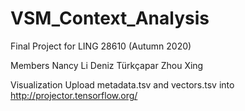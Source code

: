 # VSM_Context_Analysis


Final Project for LING 28610 (Autumn 2020)

Members
Nancy Li
Deniz Türkçapar
Zhou Xing

Visualization
Upload metadata.tsv and vectors.tsv into http://projector.tensorflow.org/
